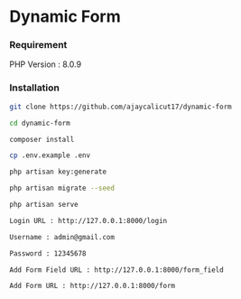 # Dynamic Form

### Requirement
PHP Version : 8.0.9

### Installation

```bash
git clone https://github.com/ajaycalicut17/dynamic-form
```

```bash
cd dynamic-form
```

```bash
composer install
```

```bash
cp .env.example .env
```

```bash
php artisan key:generate
```

```bash
php artisan migrate --seed
```

```bash
php artisan serve
```

```bash
Login URL : http://127.0.0.1:8000/login
```

```bash
Username : admin@gmail.com
```

```bash
Password : 12345678
```

```bash
Add Form Field URL : http://127.0.0.1:8000/form_field
```

```bash
Add Form URL : http://127.0.0.1:8000/form
```